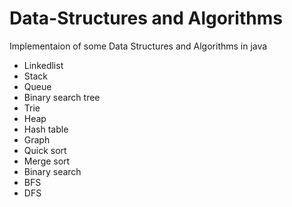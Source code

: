 # Data-Structures and Algorithms
Implementaion of some Data Structures and Algorithms in java

- Linkedlist
- Stack
- Queue
- Binary search tree
- Trie
- Heap
- Hash table
- Graph
- Quick sort
- Merge sort
- Binary search
- BFS
- DFS
